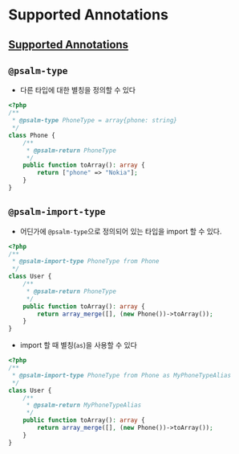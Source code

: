 # Supported Annotations

## [Supported Annotations](https://psalm.dev/docs/annotating_code/supported_annotations/)

## `@psalm-type`

- 다른 타입에 대한 별칭을 정의할 수 있다

```php
<?php
/**
 * @psalm-type PhoneType = array{phone: string}
 */
class Phone {
    /**
     * @psalm-return PhoneType
     */
    public function toArray(): array {
        return ["phone" => "Nokia"];
    }
}
```

## `@psalm-import-type`

- 어딘가에 `@psalm-type`으로 정의되어 있는 타입을 import 할 수 있다.

```php
<?php
/**
 * @psalm-import-type PhoneType from Phone
 */
class User {
    /**
     * @psalm-return PhoneType
     */
    public function toArray(): array {
        return array_merge([], (new Phone())->toArray());
    }
}
```

- import 할 때 별칭(`as`)을 사용할 수 있다

```php
<?php
/**
 * @psalm-import-type PhoneType from Phone as MyPhoneTypeAlias
 */
class User {
    /**
     * @psalm-return MyPhoneTypeAlias
     */
    public function toArray(): array {
        return array_merge([], (new Phone())->toArray());
    }
}
```
